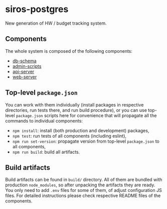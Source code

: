 # siros-postgres

New generation of HW / budget tracking system.

## Components

The whole system is composed of the following components:
* [db-schema](db-schema/README.md)
* [admin-scripts](admin-scripts/README.md)
* [api-server](api-server/README.md)
* [web-server](web-server/README.md)

## Top-level `package.json`

You can work with them individually (install packages in respective directories,
run tests there, and run build procedure), or you can use top-level `package.json`
scripts here for convenience that will propagate all the commands to individual
components:
* `npm install`: install (both production and development) packages,
* `npm test`: run tests of all components (including eslint),
* `npm run set-version`: propagate version from top-level `package.json` to all components,
* `npm run build`: build all artifacts.

## Build artifacts

Build artifacts can be found in `build/` directory. All of them are bundled with
production `node_modules`, so after unpacking the artifacts they are ready.
You only need to add `.env` files for some of them, of adjust configuration JS files.
For detailed instructions please check respective README files of the components.
